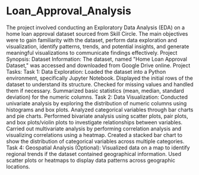 # Loan_Approval_Analysis

The project involved conducting an Exploratory Data Analysis (EDA) on a home loan approval dataset sourced from Skill Circle. The main objectives were to gain familiarity with the dataset, perform data exploration and visualization, identify patterns, trends, and potential insights, and generate meaningful visualizations to communicate findings effectively.
Project Synopsis:
Dataset Information: The dataset, named "Home Loan Approval Dataset," was accessed and downloaded from Google Drive online.
Project Tasks:
Task 1: Data Exploration:
Loaded the dataset into a Python environment, specifically Jupyter Notebook.
Displayed the initial rows of the dataset to understand its structure.
Checked for missing values and handled them if necessary.
Summarized basic statistics (mean, median, standard deviation) for the numeric columns.
Task 2: Data Visualization:
Conducted univariate analysis by exploring the distribution of numeric columns using histograms and box plots.
Analyzed categorical variables through bar charts and pie charts.
Performed bivariate analysis using scatter plots, pair plots, and box plots/violin plots to investigate relationships between variables.
Carried out multivariate analysis by performing correlation analysis and visualizing correlations using a heatmap. Created a stacked bar chart to show the distribution of categorical variables across multiple categories.
Task 4: Geospatial Analysis (Optional):
Visualized data on a map to identify regional trends if the dataset contained geographical information. Used scatter plots or heatmaps to display data patterns across geographic locations.
